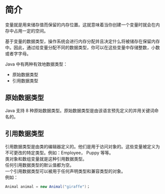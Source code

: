 # 简介

变量就是用来储存值而保留的内存位置。这就意味着当你创建一个变量时就会在内存中占用一定的空间。

基于变量的数据类型，操作系统会进行内存分配并且决定什么将被储存在保留内存中。因此，通过给变量分配不同的数据类型，你可以在这些变量中存储整数，小数或者字字母。

Java 中有两种有效地数据类型：

- 原始数据类型
- 引用数据类型

## 原始数据类型

Java 支持 8 种原始数据类型。原始数据类型是由该语言预先定义的并用关键词命名的。

## 引用数据类型

引用数据类型是由类的编辑器定义的。他们是用于访问对象的。这些变量被定义为不可更改的特定类型。例如：Employee， Puppy 等等。  
类对象和数组变量就是这种引用数据类型。  
任何引用数据类型的默认值都为空。  
一个引用数据类型可以被用于任何声明类型和兼容类型的对象。  
例如：

```java
Animal animal = new Animal("giraffe")；
```
